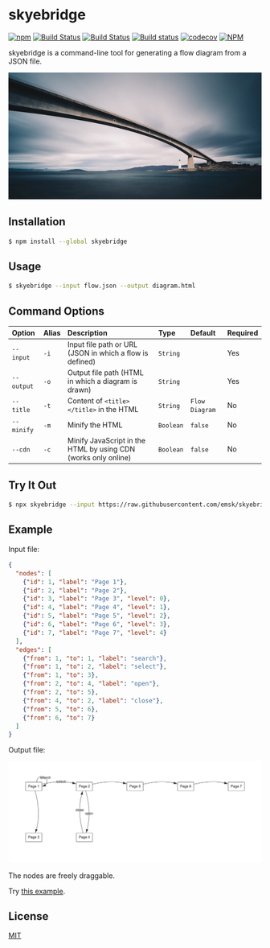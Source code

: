 # skyebridge

[![npm](https://img.shields.io/npm/v/skyebridge.svg)](https://www.npmjs.com/package/skyebridge)
[![Build Status](https://github.com/emsk/skyebridge/actions/workflows/build.yml/badge.svg)](https://github.com/emsk/skyebridge/actions/workflows/build.yml)
[![Build Status](https://travis-ci.org/emsk/skyebridge.svg?branch=main)](https://travis-ci.org/emsk/skyebridge)
[![Build status](https://ci.appveyor.com/api/projects/status/t4f8lvatqdb3l4kj?svg=true)](https://ci.appveyor.com/project/emsk/skyebridge)
[![codecov](https://codecov.io/gh/emsk/skyebridge/branch/main/graph/badge.svg)](https://codecov.io/gh/emsk/skyebridge)
[![NPM](https://img.shields.io/npm/l/skyebridge.svg)](LICENSE)

skyebridge is a command-line tool for generating a flow diagram from a JSON file.

![Skye Bridge](skyebridge.jpg?raw=true)

## Installation

```sh
$ npm install --global skyebridge
```

## Usage

```sh
$ skyebridge --input flow.json --output diagram.html
```

## Command Options

| Option | Alias | Description | Type | Default | Required |
| :----- | :---- | :---------- | :--- | :------ | :------- |
| `--input` | `-i` | Input file path or URL (JSON in which a flow is defined) | `String` | | Yes |
| `--output` | `-o` | Output file path (HTML in which a diagram is drawn) | `String` | | Yes |
| `--title` | `-t` | Content of `<title></title>` in the HTML | `String` | `Flow Diagram` | No |
| `--minify` | `-m` | Minify the HTML | `Boolean` | `false` | No |
| `--cdn` | `-c` | Minify JavaScript in the HTML by using CDN (works only online) | `Boolean` | `false` | No |

## Try It Out

```sh
$ npx skyebridge --input https://raw.githubusercontent.com/emsk/skyebridge/main/test/fixtures/input/flow.json --output diagram.html
```

## Example

Input file:

```json
{
  "nodes": [
    {"id": 1, "label": "Page 1"},
    {"id": 2, "label": "Page 2"},
    {"id": 3, "label": "Page 3", "level": 0},
    {"id": 4, "label": "Page 4", "level": 1},
    {"id": 5, "label": "Page 5", "level": 2},
    {"id": 6, "label": "Page 6", "level": 3},
    {"id": 7, "label": "Page 7", "level": 4}
  ],
  "edges": [
    {"from": 1, "to": 1, "label": "search"},
    {"from": 1, "to": 2, "label": "select"},
    {"from": 1, "to": 3},
    {"from": 2, "to": 4, "label": "open"},
    {"from": 2, "to": 5},
    {"from": 4, "to": 2, "label": "close"},
    {"from": 5, "to": 6},
    {"from": 6, "to": 7}
  ]
}
```

Output file:

![Diagram](diagram.png?raw=true)

The nodes are freely draggable.

Try [this example](test/fixtures/output/diagram.html).

## License

[MIT](LICENSE)
